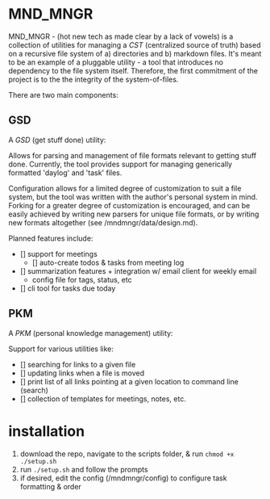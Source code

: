 # MND_MNGR

MND_MNGR - (hot new tech as made clear by a lack of vowels) is a collection of utilities for managing a _CST_ (centralized source of truth) based on a recursive file system of a) directories and b) markdown files. It's meant to be an example of a pluggable utility - a tool that introduces no dependency to the file system itself. Therefore, the first commitment of the project is to the the integrity of the system-of-files.

There are two main components:

## GSD

A _GSD_ (get stuff done) utility:

Allows for parsing and management of file formats relevant to getting stuff done. Currently, the tool provides support for managing generically formatted 'daylog' and 'task' files.

Configuration allows for a limited degree of customization to suit a file system, but the tool was written with the author's personal system in mind. Forking for a greater degree of customization is encouraged, and can be easily achieved by writing new parsers for unique file formats, or by writing new formats altogether (see /mndmngr/data/design.md).

Planned features include:
- [] support for meetings
  - [] auto-create todos & tasks from meeting log
- [] summarization features + integration w/ email client for weekly email
  - config file for tags, status, etc
- [] cli tool for tasks due today

## PKM

A _PKM_ (personal knowledge management) utility:

Support for various utilities like: 
- [] searching for links to a given file
- [] updating links when a file is moved
- [] print list of all links pointing at a given location to command line (search)
- [] collection of templates for meetings, notes, etc.


# installation

1. download the repo, navigate to the scripts folder, & run `chmod +x ./setup.sh`
1. run `./setup.sh` and follow the prompts
1. if desired, edit the config (/mndmngr/config) to configure task formatting & order
